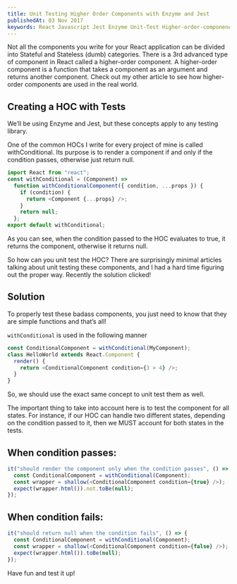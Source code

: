 ```yaml
---
title: Unit Testing Higher Order Components with Enzyme and Jest
publishedAt: 03 Nov 2017
keywords: React Javascript Jest Enzyme Unit-Test Higher-order-componenets
---
```


Not all the components you write for your React application can be divided into Stateful and Stateless (dumb) categories. There is a 3rd advanced type of component in React called a higher-order component. A higher-order component is a function that takes a component as an argument and returns another component. Check out my other article to see how higher-order components are used in the real world.

## Creating a HOC with Tests

We’ll be using Enzyme and Jest, but these concepts apply to any testing library.

One of the common HOCs I write for every project of mine is called withConditional. Its purpose is to render a component if and only if the condition passes, otherwise just return null.

```js
import React from "react";
const withConditional = (Component) =>
  function withConditionalComponent({ condition, ...props }) {
    if (condition) {
      return <Component {...props} />;
    }
    return null;
  };
export default withConditional;
```

As you can see, when the condition passed to the HOC evaluates to true, it returns the component, otherwise it returns null.

So how can you unit test the HOC? There are surprisingly minimal articles talking about unit testing these components, and I had a hard time figuring out the proper way. Recently the solution clicked!

## Solution

To properly test these badass components, you just need to know that they are simple functions and that’s all!

`withConditional` is used in the following manner

```js
const ConditionalComponent = withConditional(MyComponent);
class HelloWorld extends React.Component {
  render() {
    return <ConditionalComponent condition={3 > 4} />;
  }
}
```

So, we should use the exact same concept to unit test them as well.

The important thing to take into account here is to test the component for all states. For instance, if our HOC can handle two different states, depending on the condition passed to it, then we MUST account for both states in the tests.

## When condition passes:

```js
it("should render the component only when the condition passes", () => {
  const ConditionalComponent = withConditional(Component);
  const wrapper = shallow(<ConditionalComponent condition={true} />);
  expect(wrapper.html()).not.toBe(null);
});
```

## When condition fails:

```js
it("should return null when the condition fails", () => {
  const ConditionalComponent = withConditional(Component);
  const wrapper = shallow(<ConditionalComponent condition={false} />);
  expect(wrapper.html()).toBe(null);
});
```

Have fun and test it up!
